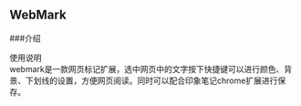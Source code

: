 ## WebMark

###介绍

<p >使用说明<br>webmark是一款网页标记扩展，选中网页中的文字按下快捷键可以进行颜色、背景、下划线的设置，方便网页阅读。同时可以配合印象笔记chrome扩展进行保存。</p> 